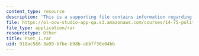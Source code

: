 ```yaml
---
content_type: resource
description: 'This is a supporting file contains information regarding Dataset: AssassinationsData.dta.'
file: https://ol-ocw-studio-app-qa.s3.amazonaws.com/courses/14-75-political-economy-and-economic-development-fall-2012/918ac5663a99bfbeb98babbff30e04bb_Pset_1.rar
file_type: application/rar
resourcetype: Other
title: Pset_1.rar
uid: 918ac566-3a99-bfbe-b98b-abbff30e04bb
---
```

